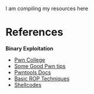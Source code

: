 I am compiling my resources here

<h1>References</h1>
<!--<hr>-->
<strong><p>Binary Exploitation</p></strong>

<ul>
<li><a href= "https://pwn.college">Pwn College</a></li>
<li><a href= "https://github.com/Naetw/CTF-pwn-tips">Some Good Pwn tips</a></li>
<li><a href= "https://docs.pwntools.com/en/stable/">Pwntools Docs</a></li>
<li><a href= "https://trustfoundry.net/2019/07/18/basic-rop-techniques-and-tricks/">Basic ROP Techniques</a></li>

<li><a href= "https://shell-storm.org/shellcode/index.html">Shellcodes</a></li>
</ul>


